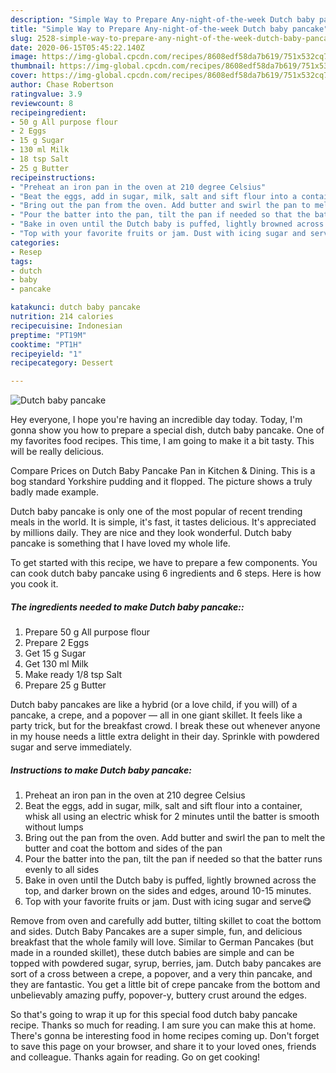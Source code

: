 ```yaml
---
description: "Simple Way to Prepare Any-night-of-the-week Dutch baby pancake"
title: "Simple Way to Prepare Any-night-of-the-week Dutch baby pancake"
slug: 2528-simple-way-to-prepare-any-night-of-the-week-dutch-baby-pancake
date: 2020-06-15T05:45:22.140Z
image: https://img-global.cpcdn.com/recipes/8608edf58da7b619/751x532cq70/dutch-baby-pancake-recipe-main-photo.jpg
thumbnail: https://img-global.cpcdn.com/recipes/8608edf58da7b619/751x532cq70/dutch-baby-pancake-recipe-main-photo.jpg
cover: https://img-global.cpcdn.com/recipes/8608edf58da7b619/751x532cq70/dutch-baby-pancake-recipe-main-photo.jpg
author: Chase Robertson
ratingvalue: 3.9
reviewcount: 8
recipeingredient:
- 50 g All purpose flour
- 2 Eggs
- 15 g Sugar
- 130 ml Milk
- 18 tsp Salt
- 25 g Butter
recipeinstructions:
- "Preheat an iron pan in the oven at 210 degree Celsius"
- "Beat the eggs, add in sugar, milk, salt and sift flour into a container, whisk all using an electric whisk for 2 minutes until the batter is smooth without lumps"
- "Bring out the pan from the oven. Add butter and swirl the pan to melt the butter and coat the bottom and sides of the pan"
- "Pour the batter into the pan, tilt the pan if needed so that the batter runs evenly to all sides"
- "Bake in oven until the Dutch baby is puffed, lightly browned across the top, and darker brown on the sides and edges, around 10-15 minutes."
- "Top with your favorite fruits or jam. Dust with icing sugar and serve😋"
categories:
- Resep
tags:
- dutch
- baby
- pancake

katakunci: dutch baby pancake
nutrition: 214 calories
recipecuisine: Indonesian
preptime: "PT19M"
cooktime: "PT1H"
recipeyield: "1"
recipecategory: Dessert

---
```



![Dutch baby pancake](https://img-global.cpcdn.com/recipes/8608edf58da7b619/751x532cq70/dutch-baby-pancake-recipe-main-photo.jpg)

Hey everyone, I hope you're having an incredible day today. Today, I'm gonna show you how to prepare a special dish, dutch baby pancake. One of my favorites food recipes. This time, I am going to make it a bit tasty. This will be really delicious.

Compare Prices on Dutch Baby Pancake Pan in Kitchen &amp; Dining. This is a bog standard Yorkshire pudding and it flopped. The picture shows a truly badly made example.

Dutch baby pancake is only one of the most popular of recent trending meals in the world. It is simple, it's fast, it tastes delicious. It's appreciated by millions daily. They are nice and they look wonderful. Dutch baby pancake is something that I have loved my whole life.


To get started with this recipe, we have to prepare a few components. You can cook dutch baby pancake using 6 ingredients and 6 steps. Here is how you cook it.

##### The ingredients needed to make Dutch baby pancake::

1. Prepare 50 g All purpose flour
1. Prepare 2 Eggs
1. Get 15 g Sugar
1. Get 130 ml Milk
1. Make ready 1/8 tsp Salt
1. Prepare 25 g Butter


Dutch baby pancakes are like a hybrid (or a love child, if you will) of a pancake, a crepe, and a popover — all in one giant skillet. It feels like a party trick, but for the breakfast crowd. I break these out whenever anyone in my house needs a little extra delight in their day. Sprinkle with powdered sugar and serve immediately. 

##### Instructions to make Dutch baby pancake:

1. Preheat an iron pan in the oven at 210 degree Celsius
1. Beat the eggs, add in sugar, milk, salt and sift flour into a container, whisk all using an electric whisk for 2 minutes until the batter is smooth without lumps
1. Bring out the pan from the oven. Add butter and swirl the pan to melt the butter and coat the bottom and sides of the pan
1. Pour the batter into the pan, tilt the pan if needed so that the batter runs evenly to all sides
1. Bake in oven until the Dutch baby is puffed, lightly browned across the top, and darker brown on the sides and edges, around 10-15 minutes.
1. Top with your favorite fruits or jam. Dust with icing sugar and serve😋


Remove from oven and carefully add butter, tilting skillet to coat the bottom and sides. Dutch Baby Pancakes are a super simple, fun, and delicious breakfast that the whole family will love. Similar to German Pancakes (but made in a rounded skillet), these dutch babies are simple and can be topped with powdered sugar, syrup, berries, jam. Dutch baby pancakes are sort of a cross between a crepe, a popover, and a very thin pancake, and they are fantastic. You get a little bit of crepe pancake from the bottom and unbelievably amazing puffy, popover-y, buttery crust around the edges. 

So that's going to wrap it up for this special food dutch baby pancake recipe. Thanks so much for reading. I am sure you can make this at home. There's gonna be interesting food in home recipes coming up. Don't forget to save this page on your browser, and share it to your loved ones, friends and colleague. Thanks again for reading. Go on get cooking!
